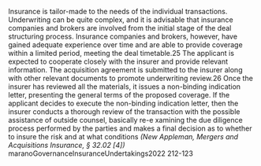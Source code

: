 Insurance is tailor-made to the needs of the individual transactions. Underwriting can be quite complex, and it is advisable that insurance companies and brokers are involved from the initial stage of the deal structuring process. Insurance companies and brokers, however, have gained adequate experience over time and are able to provide coverage within a limited period, meeting the deal timetable.25 The applicant is expected to cooperate closely with the insurer and provide relevant information. The acquisition agreement is submitted to the insurer along with other relevant documents to promote underwriting review.26 Once the insurer has reviewed all the materials, it issues a non-binding indication letter, presenting the general terms of the proposed coverage. If the applicant decides to execute the non-binding indication letter, then the insurer conducts a thorough review of the transaction with the possible assistance of outside counsel, basically re-e xamining the due diligence process performed by the parties and makes a final decision as to whether to insure the risk and at what conditions *(New Appleman, Mergers and Acquisitions Insurance, § 32.02 [4])* maranoGovernanceInsuranceUndertakings2022 212-123

